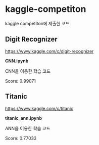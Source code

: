 # kaggle-competiton

kaggle competiton에 제출한 코드



## Digit Recognizer

https://www.kaggle.com/c/digit-recognizer



**CNN.ipynb** 

CNN을 이용한 학습 코드

Score: 0.99071



## Titanic

https://www.kaggle.com/c/titanic



**titanic_ann.ipynb**

ANN을 이용한 학습 코드

Score: 0.77033